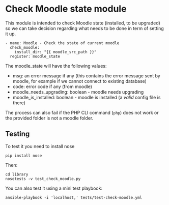 # Check Moodle state module

This module is intended to check Moodle state (installed, to be upgraded) so we can take decision regarding
what needs to be done in term of setting it up.

    - name: Moodle - Check the state of current moodle
      check_moodle:
        install_dir: "{{ moodle_src_path }}"
      register: moodle_state

The moodle_state will have the following values:

* msg: an error message if any (this contains the error message sent by moodle, for example if we cannot
connect to existing database)
* code: error code if any (from moodle)
* moodle_needs_upgrading: boolean - moodle needs upgrading
* moodle_is_installed: boolean - moodle is installed (a *valid* config file is there)

The process can also fail if the PHP CLI command (`php`) does not work or the provided folder is not a moodle folder.

## Testing 
To test it you need to install nose

    pip install nose
    
Then:

    cd library
    nosetests -v test_check_moodle.py
    
You can also test it using a mini test playbook:

    ansible-playbook -i 'localhost,' tests/test-check-moodle.yml 